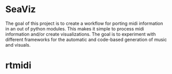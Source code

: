 # SeaViz
The goal of this project is to create a workflow for porting midi information in an out of python modules. This makes it simple to process midi information and/or create visualizations. The goal is to experiment with different frameworks for the automatic and code-based generation of music and visuals.

# rtmidi
